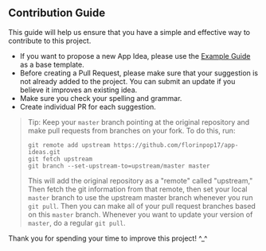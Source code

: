 ## Contribution Guide

This guide will help us ensure that you have a simple and effective way to contribute to this project.

- If you want to propose a new App Idea, please use the [Example Guide](./Example%20Guide.md) as a base template.
- Before creating a Pull Request, please make sure that your suggestion is not already added to the project. You can submit an update if you believe it improves an existing idea.
- Make sure you check your spelling and grammar.
- Create individual PR for each suggestion.

> Tip: Keep your `master` branch pointing at the original repository and make
> pull requests from branches on your fork. To do this, run:
>
> ```
> git remote add upstream https://github.com/florinpop17/app-ideas.git
> git fetch upstream
> git branch --set-upstream-to=upstream/master master
> ```
>
> This will add the original repository as a "remote" called "upstream,"
> Then fetch the git information from that remote, then set your local `master`
> branch to use the upstream master branch whenever you run `git pull`.
> Then you can make all of your pull request branches based on this `master`
> branch. Whenever you want to update your version of `master`, do a regular
> `git pull`.

Thank you for spending your time to improve this project! ^\_^
